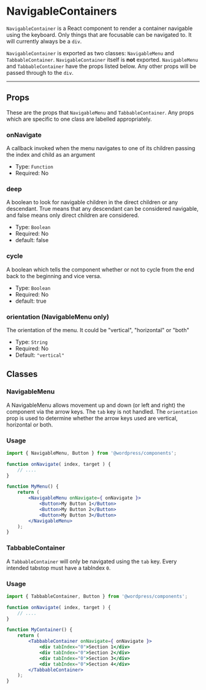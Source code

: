 NavigableContainers
=============

`NavigableContainer` is a React component to render a container navigable using the keyboard. Only things that are focusable can be navigated to. It will currently always be a `div`.

`NavigableContainer` is exported as two classes: `NavigableMenu` and `TabbableContainer`. `NavigableContainer` itself is **not** exported. `NavigableMenu` and `TabbableContainer` have the props listed below. Any other props will be passed through to the `div`.

----

## Props

These are the props that `NavigableMenu` and `TabbableContainer`. Any props which are specific to one class are labelled appropriately.

### onNavigate

A callback invoked when the menu navigates to one of its children passing the index and child as an argument

- Type: `Function`
- Required: No

### deep

A boolean to look for navigable children in the direct children or any descendant. True means that any descendant can be considered navigable, and false means only direct children are considered.

- Type: `Boolean`
- Required: No
- default: false


### cycle

A boolean which tells the component whether or not to cycle from the end back to the beginning and vice versa.

- Type: `Boolean`
- Required: No
- default: true

### orientation (NavigableMenu only)

The orientation of the menu. It could be "vertical", "horizontal" or "both"

- Type: `String`
- Required: No
- Default: `"vertical"`

## Classes

### NavigableMenu


A NavigableMenu allows movement up and down (or left and right) the component via the arrow keys. The `tab` key is not handled. The `orientation` prop is used to determine whether the arrow keys used are vertical, horizontal or both.

### Usage

```jsx
import { NavigableMenu, Button } from '@wordpress/components';

function onNavigate( index, target ) {
	// ....
}

function MyMenu() {
	return (
		<NavigableMenu onNavigate={ onNavigate }>
			<Button>My Button 1</Button>
			<Button>My Button 2</Button>
			<Button>My Button 3</Button>
		</NavigableMenu>
	);
}
```

### TabbableContainer

A `TabbableContainer` will only be navigated using the `tab` key. Every intended tabstop must have a tabIndex `0`.

### Usage

```jsx
import { TabbableContainer, Button } from '@wordpress/components';

function onNavigate( index, target ) {
	// ....
}

function MyContainer() {
	return (
		<TabbableContainer onNavigate={ onNavigate }>
			<div tabIndex="0">Section 1</div>
			<div tabIndex="0">Section 2</div>
			<div tabIndex="0">Section 3</div>
			<div tabIndex="0">Section 4</div>
		</TabbableContainer>
	);
}
```
